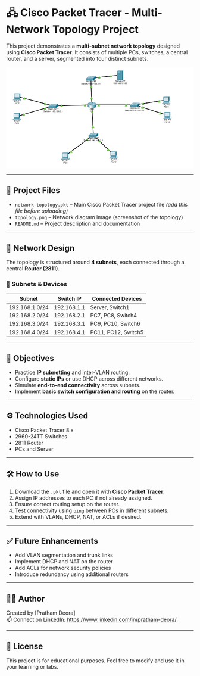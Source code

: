 # 🖧 Cisco Packet Tracer - Multi-Network Topology Project

This project demonstrates a **multi-subnet network topology** designed using **Cisco Packet Tracer**. It consists of multiple PCs, switches, a central router, and a server, segmented into four distinct subnets.

![Network Topology Diagram](./Topology.png)

---

## 📁 Project Files

- `network-topology.pkt` – Main Cisco Packet Tracer project file *(add this file before uploading)*
- `topology.png` – Network diagram image (screenshot of the topology)
- `README.md` – Project description and documentation

---

## 🧱 Network Design

The topology is structured around **4 subnets**, each connected through a central **Router (2811)**.

### 🔌 Subnets & Devices

| Subnet         | Switch IP       | Connected Devices           |
|----------------|------------------|------------------------------|
| 192.168.1.0/24 | 192.168.1.1      | Server, Switch1             |
| 192.168.2.0/24 | 192.168.2.1      | PC7, PC8, Switch4           |
| 192.168.3.0/24 | 192.168.3.1      | PC9, PC10, Switch6          |
| 192.168.4.0/24 | 192.168.4.1      | PC11, PC12, Switch5         |

---

## 🎯 Objectives

- Practice **IP subnetting** and inter-VLAN routing.
- Configure **static IPs** or use DHCP across different networks.
- Simulate **end-to-end connectivity** across subnets.
- Implement **basic switch configuration and routing** on the router.

---

## ⚙️ Technologies Used

- Cisco Packet Tracer 8.x
- 2960-24TT Switches
- 2811 Router
- PCs and Server

---

## 🛠️ How to Use

1. Download the `.pkt` file and open it with **Cisco Packet Tracer**.
2. Assign IP addresses to each PC if not already assigned.
3. Ensure correct routing setup on the router.
4. Test connectivity using `ping` between PCs in different subnets.
5. Extend with VLANs, DHCP, NAT, or ACLs if desired.

---

## ✅ Future Enhancements

- Add VLAN segmentation and trunk links
- Implement DHCP and NAT on the router
- Add ACLs for network security policies
- Introduce redundancy using additional routers

---

## 👨‍💻 Author

Created by [Pratham Deora]  
📫 Connect on LinkedIn: https://www.linkedin.com/in/pratham-deora/

---

## 📜 License

This project is for educational purposes. Feel free to modify and use it in your learning or labs.

